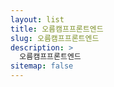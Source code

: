 ```yaml
---
layout: list
title: 오름캠프프론트엔드
slug: 오름캠프프론트엔드
description: >
  오름캠프프론트엔드
sitemap: false
---
```


